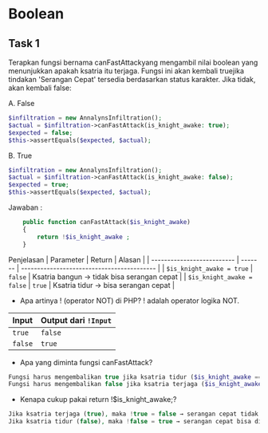 # Boolean

## Task 1
Terapkan fungsi bernama canFastAttackyang mengambil nilai boolean yang menunjukkan apakah ksatria itu terjaga. Fungsi ini akan kembali truejika tindakan 'Serangan Cepat' tersedia berdasarkan status karakter. Jika tidak, akan kembali false:

A. False
```php
$infiltration = new AnnalynsInfiltration();
$actual = $infiltration->canFastAttack(is_knight_awake: true);
$expected = false;
$this->assertEquals($expected, $actual);
```
B. True
```php
$infiltration = new AnnalynsInfiltration();
$actual = $infiltration->canFastAttack(is_knight_awake: false);
$expected = true;
$this->assertEquals($expected, $actual);
```
Jawaban :
```php
    public function canFastAttack($is_knight_awake)
    {
        return !$is_knight_awake ;
    }
```
Penjelasan
| Parameter                  | Return  | Alasan                                     |
| -------------------------- | ------- | ------------------------------------------ |
| `$is_knight_awake = true`  | `false` | Ksatria bangun → tidak bisa serangan cepat |
| `$is_knight_awake = false` | `true`  | Ksatria tidur → bisa serangan cepat        |

- Apa artinya ! (operator NOT) di PHP?
! adalah operator logika NOT.


| Input   | Output dari `!Input` |
| ------- | -------------------- |
| `true`  | `false`              |
| `false` | `true`               |


- Apa yang diminta fungsi canFastAttack?
```php
Fungsi harus mengembalikan true jika ksatria tidur ($is_knight_awake == false).
Fungsi harus mengembalikan false jika ksatria terjaga ($is_knight_awake == true).
```
- Kenapa cukup pakai return !$is_knight_awake;?
```php
Jika ksatria terjaga (true), maka !true = false → serangan cepat tidak bisa dilakukan → cocok.
Jika ksatria tidur (false), maka !false = true → serangan cepat bisa dilakukan → cocok.
```
